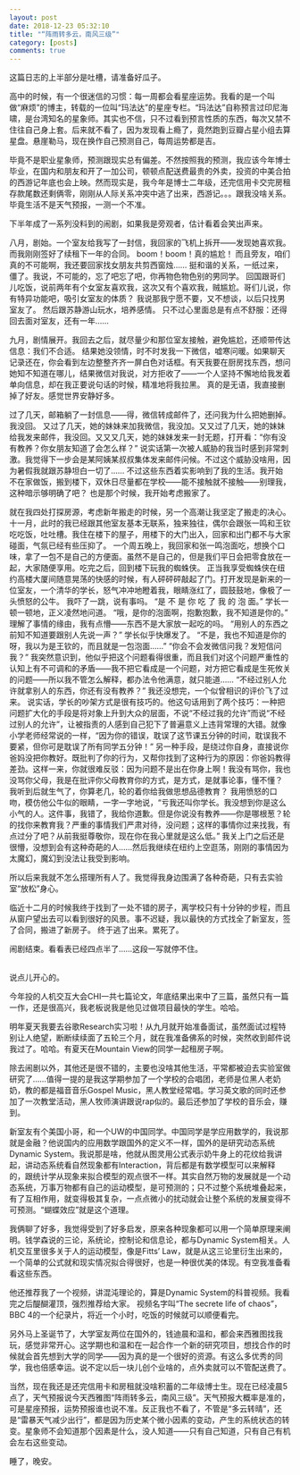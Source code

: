 ```yaml
---
layout: post
date: 2018-12-23 05:32:10 
title: "“阵雨转多云，南风三级”"
category: [posts]
comments: true
---
```


这篇日志的上半部分是吐槽，请准备好瓜子。

高中的时候，有一个很迷信的习惯：每一周都会看星座运势。我看的是一个叫做“麻烦”的博主，转载的一位叫“玛法达”的星座专栏。“玛法达”自称预言过印尼海啸，是台湾知名的星象师。其实也不信，只不过看到预言性质的东西，每次又禁不住往自己身上套。后来就不看了，因为发现看上瘾了，竟然跑到豆瓣占星小组去算星盘。悬崖勒马，现在换作自己预测自己，每周运势都是吉。

毕竟不是职业星象师，预测跟现实总有偏差。不然按照我的预测，我应该今年博士毕业，在国内和朋友和开了一加公司，顿顿点配送费最贵的外卖，投资的中美合拍的西游记年底也会上映。然而现实是，我今年是博士二年级，还完信用卡交完房租存款尾数还剩俩零，刚刚从人际关系冲突中逃了出来，西游记。。。跟我没啥关系。毕竟生活不是天气预报，一测一个不准。

下半年成了一系列没料到的闹剧，如果我是旁观者，估计看着会笑出声来。

八月，剧始。一个室友给我写了一封信，我回家的飞机上拆开——发现她喜欢我。
而我刚刚签好了续租下一年的合同。
boom！boom！真的尴尬！
而且旁友，咱们真的不可能啊，我还要回家找女朋友共剪西窗烛……
挺和谐的关系，一纸过来，僵了。我说，不可能的，忘了吧忘了吧，你再物色物色别的男同学。
回国跟哥们儿吃饭，说前两年有个女室友喜欢我，这次又有个喜欢我，贼尴尬。哥们儿说，你有特异功能吧，吸引女室友的体质？
我说那我宁愿不要，又不想谈，以后只找男室友了。
然后跟苏静游山玩水，培养感情。
只不过心里面总是有点不舒服：还得回去面对室友，还有一年……

九月，剧情展开。我回去之后，就尽量少和那位室友接触，避免尴尬，还顺带传达信息：我们不合适。
结果她没领情，时不时发我一下微信，嘘寒问暖。如果聊天记录还在，你会看到左边整整齐齐一屏白色对话框。有天我要在厨房找东西，想问她知不知道在哪儿，结果微信对我说，对方拒收了——一个人坚持不懈地给我发着单向信息，却在我正要说句话的时候，精准地将我拉黑。
真的是无语，我直接删掉了好友。感觉世界安静好多。

过了几天，邮箱躺了一封信息——得，微信转成邮件了，还问我为什么把她删掉。我没回。
又过了几天，她的妹妹来加我微信，我没加。又又过了几天，她的妹妹给我发来邮件，我没回。又又又几天，她的妹妹发来一封无题，打开看：“你有没有教养？你女朋友知道了会怎么样？”
说实话第一次被人威胁的我当时感到非常刺激。我觉得下一步会是某阿姨某叔叔集体发来邮件问候。不过这个威胁没啥用，因为暑假我就跟苏静坦白一切了……
不过这些东西着实影响到了我的生活。我开始不在家做饭，搬到楼下，双休日尽量都在学校——能不接触就不接触——别理我，这种暗示够明确了吧？
也是那个时候，我开始考虑搬家了。

就在我四处打探房源，考虑新年搬走的时候，另一个高潮让我坚定了搬走的决心。
十一月，此时的我已经跟其他室友基本无联系，独来独往，偶尔会跟张一鸣和王钦吃吃饭，吐吐槽。我住在楼下的屋子，用楼下的大门出入，回家和出门都不与大家碰面，气氛已经有些压抑了。
一个周五晚上，我回家和张一鸣泡面吃，想换个口味，拿了一包不是自己的方便面。虽然不是自己的，但是我们平日会把零食放在一起，大家随便享用。吃完之后，回到楼下玩我的蜘蛛侠。
正当我享受蜘蛛侠在纽约高楼大厦间随意晃荡的快感的时候，有人砰砰砰敲起了门。打开发现是新来的一位室友，一个清华的学长，怒气冲冲地瞪着我，眼睛涨红了，圆鼓鼓地，像极了一头愤怒的公牛。
我吓了一跳，说有事吗。
“是 不 是 你 吃 了 我 的 泡 面。” 学长一顿一顿地，正义凌然地问道。
“哦，是你的泡面啊，抱歉抱歉，我不知道是你的。” 理解了事情的缘由，我有点懵——东西不是大家放一起吃的吗。
“用别人的东西之前知不知道要跟别人先说一声？” 学长似乎快爆发了。
“不是，我也不知道是你的呀，我以为是王钦的，而且就是一包泡面……”
“你会不会发微信问我？发短信问我？”
 我突然意识到，他似乎把这个问题看得很重，而且我们对这个问题严重性的认知上有不可调和的矛盾——我不把它看成是一个问题，对方把它看成是生死攸关的问题——所以我不管怎么解释，都办法令他满意，就只能道……
“不经过别人允许就拿别人的东西，你还有没有教养？” 我还没想完，一个似曾相识的评价飞了过来。
说实话，学长的吵架方式是很有技巧的。他这句话用到了两个技巧：一种把问题扩大化的手段是将对象上升到大众的层面，不说“不经过我的允许”而说“不经过别人的允许”，让被指责的人感到自己犯下了普遍意义上违背常理的大错。就像小学老师经常说的一样，“因为你的错误，耽误了这节课五分钟的时间，耽误我不要紧，但你可是耽误了所有同学五分钟！” 另一种手段，是绕过你自身，直接说你爸妈没把你教好。既批判了你的行为，又帮你找到了这种行为的原因：你爸妈教得差劲。这样一来，你就很难反驳：因为问题不是出在你身上啊！我没有骂你，我也没骂你父母，我是在批评你父母教育你的方式，是方式，是就事论事，懂不懂？
我听到后就生气了，你算老几，轮的着你给我做思想品德教育？
我用愤怒的口吻，模仿他公牛似的眼睛，一字一字地说，“亏我还叫你学长。我没想到你是这么小气的人。这件事，我错了，我给你道歉。但是你说没有教养——你是哪根葱？轮的找你来教育我？严重的事情我们严肃对待，没问题；这样的事情你过来找我，有点过分了吧？从前我挺尊敬你，现在你在我心里就是这么低。” 
我关上门之后还是很懵，没想到会有这种奇葩的人……然后我继续在纽约上空逛荡，刚刚的事情因为太魔幻，魔幻到没法让我受到影响。


所以后来我就不怎么搭理所有人了。我觉得我身边围满了各种奇葩，只有去实验室“放松”身心。

临近十二月的时候我终于找到了一处不错的房子，离学校只有十分钟的步程，而且从窗户望出去可以看到很好的风景。事不迟疑，我以最快的方式找全了新室友，签了合同，搬进了新房子。
终于逃了出来。累死了。

闹剧结束。看看表已经四点半了……这段一写就停不住。

<br>
说点儿开心的。

今年投的人机交互大会CHI一共七篇论文，年底结果出来中了三篇，虽然只有一篇一作，还是很高兴，我老板说我是他见过做项目最快的学生。哈哈。

明年夏天我要去谷歌Research实习啦！从九月就开始准备面试，虽然面试过程特别让人绝望，断断续续面了五轮三个月，就在我准备佛系的时候，突然收到邮件说我过了。哈哈。有夏天在Mountain View的同学一起租房子啊。

除去闹剧以外，其他还是很不错的，主要也没啥其他生活，平常都被迫去实验室做研究了……值得一提的是我这学期参加了一个学校的合唱团，老师是位黑人老奶奶，教的都是福音音乐Gospel Music，黑人教堂经常唱。学习英文歌的同时还参加了一次教堂活动，黑人牧师演讲跟说rap似的。最后还参加了学校的音乐会，赚到。

新室友有个美国小哥，和一个UW的中国同学。中国同学是学应用数学的，我说那就是金融？他说国内的应用数学跟国外的定义不一样，国外的是研究动态系统Dynamic System。我说那是啥，他就从图灵用公式表示奶牛身上的花纹给我讲起，讲动态系统看自然现象都有Interaction，背后都是有数学模型可以来解释的，跟统计学从现象来拟合模型的观点很不一样。其实自然万物的发展就是一个动态系统，万事万物都有自己的运动模型，是可预测的；只不过整个系统堆叠起来，有了互相作用，就变得极其复杂，一点点微小的扰动就会让整个系统的发展变得不可预测。“蝴蝶效应”就是这个道理。

我俩聊了好多，我觉得受到了好多启发，原来各种现象都可以用一个简单原理来阐明。钱学森说的三论，系统论，控制论和信息论，都与Dynamic System相关。人机交互里很多关于人的运动模型，像是Fitts’ Law，就是从这三论里衍生出来的，一个简单的公式就和现实情况拟合得很好，也是一种很优美的体现。有空我准备看看这些东西。

他还推荐我了一个视频，讲混沌理论的，算是Dynamic System的科普视频。我看完之后醍醐灌顶，强烈推荐给大家。 视频名字叫“The secrete life of chaos”， BBC 4的一个纪录片，将近一个小时，吃饭的时候就可以顺便看完。

另外马上圣诞节了，大学室友两位在国外的，钱迪晨和温和，都会来西雅图找我玩，感觉非常开心。这学期也和温和在一起合作一个新的研究项目，想找合作的时候就会首先想到大学的同学——因为真的是一个很好的资源。有这么多优秀的同学，我也倍感幸运。说不定以后一块儿创个业啥的，点外卖就可以不管配送费了。

当然，现在我还是还完信用卡和房租就没啥积蓄的二年级博士生。现在已经凌晨5点了，天气预报说今天西雅图“阵雨转多云，南风三级”。天气预报大概率是准的，可是星座预报，运势预报谁也说不准。反正我也不看了，不管是“多云转晴”，还是“雷暴天气减少出行”，都是因为历史某个微小因素的变动，产生的系统状态的转变。星象师不会知道那个因素是什么，没人知道——只有自己知道，只有自己有机会左右这些变动。

睡了，晚安。